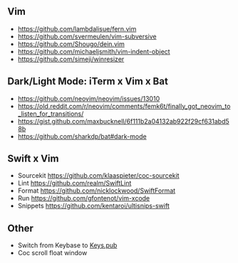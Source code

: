 ## Vim

* https://github.com/lambdalisue/fern.vim
* https://github.com/svermeulen/vim-subversive
* https://github.com/Shougo/dein.vim
* https://github.com/michaeljsmith/vim-indent-object
* https://github.com/simeji/winresizer

## Dark/Light Mode: iTerm x Vim x Bat 

* https://github.com/neovim/neovim/issues/13010
* https://old.reddit.com/r/neovim/comments/femk6t/finally_got_neovim_to_listen_for_transitions/
* https://gist.github.com/maxbucknell/6f111b2a04132ab922f29cf631abd58b
* https://github.com/sharkdp/bat#dark-mode

## Swift x Vim

* Sourcekit https://github.com/klaaspieter/coc-sourcekit
* Lint https://github.com/realm/SwiftLint
* Format https://github.com/nicklockwood/SwiftFormat
* Run https://github.com/gfontenot/vim-xcode
* Snippets https://github.com/kentaroi/ultisnips-swift

## Other

* Switch from Keybase to [Keys.pub](https://keys.pub)
* Coc scroll float window
